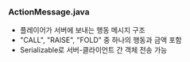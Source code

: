 ### ActionMessage.java
- 플레이어가 서버에 보내는 행동 메시지 구조
- "CALL", "RAISE", "FOLD" 중 하나의 행동과 금액 포함
- Serializable로 서버-클라이언트 간 객체 전송 가능
